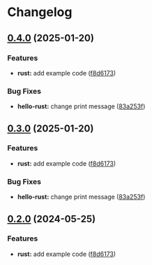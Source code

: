 # Changelog

## [0.4.0](https://github.com/ziaddorbuk/release-please-monorepo-example/compare/hello_rust-v0.3.0...hello_rust@v0.4.0) (2025-01-20)


### Features

* **rust:** add example code ([f8d6173](https://github.com/ziaddorbuk/release-please-monorepo-example/commit/f8d61736e63e4c1baf1d881c50556fa0ba6829d0))


### Bug Fixes

* **hello-rust:** change print message ([83a253f](https://github.com/ziaddorbuk/release-please-monorepo-example/commit/83a253f6f9dec022aaf38bcf0e2cb44bebeb581f))

## [0.3.0](https://github.com/ziaddorbuk/release-please-monorepo-example/compare/hello_rust-v0.2.0...hello_rust@v0.3.0) (2025-01-20)


### Features

* **rust:** add example code ([f8d6173](https://github.com/ziaddorbuk/release-please-monorepo-example/commit/f8d61736e63e4c1baf1d881c50556fa0ba6829d0))


### Bug Fixes

* **hello-rust:** change print message ([83a253f](https://github.com/ziaddorbuk/release-please-monorepo-example/commit/83a253f6f9dec022aaf38bcf0e2cb44bebeb581f))

## [0.2.0](https://github.com/amarjanica/release-please-monorepo-example/compare/hello_rust-v0.1.0...hello_rust@v0.2.0) (2024-05-25)


### Features

* **rust:** add example code ([f8d6173](https://github.com/amarjanica/release-please-monorepo-example/commit/f8d61736e63e4c1baf1d881c50556fa0ba6829d0))
